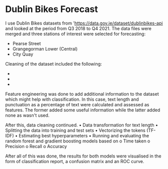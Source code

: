# Dublin Bikes Forecast

I use Dublin Bikes datasets from 'https://data.gov.ie/dataset/dublinbikes-api and looked at the period from Q3 2018 to Q4 2021. The data files were merged and three stations of interest were selected for forecasting: 
* Pearse Street
* Grangegorman Lower (Central)
* City Quay

Cleaning of the dataset included the following:

* 
* 
* 

Feature engineering was done to add additional information to the dataset which might help with classification. In this case, text length and punctuation as a percentage of text were calculated and assessed as features. The former added some useful information while the latter added none as wasn't used. 

After this, data cleaning continued.
•	Data transformation for text length
•	Splitting the data into training and test sets
•	Vectorizing the tokens (TF-IDF)
•	Estimating best hyperparameters
•	Running and evaluating the random forest and gradient boosting models based on
	o	Time taken 
	o	Precision
	o	Recall
	o	Accuracy
	
After all of this was done, the results for both models were visualised in the form of classification report, a confusion matrix and an ROC curve. 
